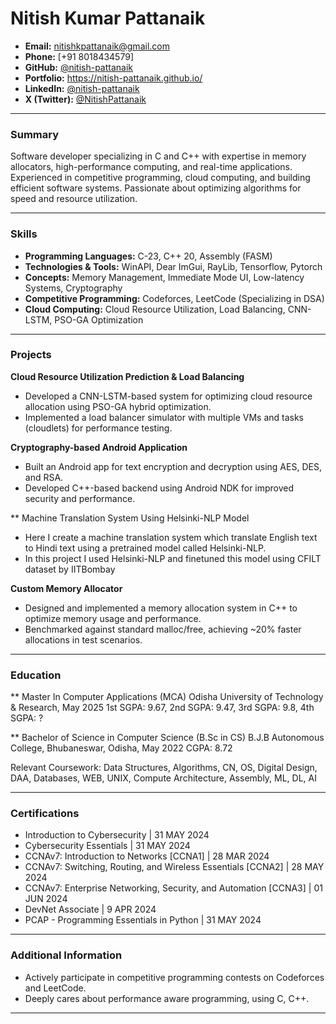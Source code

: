 # **Nitish Kumar Pattanaik**

- **Email:** nitishkpattanaik@gmail.com
- **Phone:** [+91 8018434579]
- **GitHub:** [@nitish-pattanaik](https://github.com/nitish-pattanaik)
- **Portfolio:** https://nitish-pattanaik.github.io/
- **LinkedIn:** [@nitish-pattanaik](https://www.linkedin.com/in/nitish-pattanaik/)
- **X (Twitter):** [@NitishPattanaik](https://x.com/NitishPattanaik)

---

### **Summary**

Software developer specializing in C and C++ with expertise in memory allocators, high-performance computing, and real-time applications. Experienced in competitive programming, cloud computing, and building efficient software systems. Passionate about optimizing algorithms for speed and resource utilization.

---

### **Skills**

- **Programming Languages:** C-23, C++ 20, Assembly (FASM)
- **Technologies & Tools:** WinAPI, Dear ImGui, RayLib, Tensorflow, Pytorch
- **Concepts:** Memory Management, Immediate Mode UI, Low-latency Systems, Cryptography
- **Competitive Programming:** Codeforces, LeetCode (Specializing in DSA)
- **Cloud Computing:** Cloud Resource Utilization, Load Balancing, CNN-LSTM, PSO-GA Optimization

---

### **Projects**

**Cloud Resource Utilization Prediction & Load Balancing**
- Developed a CNN-LSTM-based system for optimizing cloud resource allocation using PSO-GA hybrid optimization.
- Implemented a load balancer simulator with multiple VMs and tasks (cloudlets) for performance testing.

**Cryptography-based Android Application**
- Built an Android app for text encryption and decryption using AES, DES, and RSA.
- Developed C++-based backend using Android NDK for improved security and performance.

** Machine Translation System Using Helsinki-NLP Model
- Here I create a machine translation system which translate English text to Hindi text using a pretrained model called Helsinki-NLP.
- In this project I used Helsinki-NLP and finetuned this model using CFILT dataset by IITBombay

**Custom Memory Allocator**
- Designed and implemented a memory allocation system in C++ to optimize memory usage and performance.
- Benchmarked against standard malloc/free, achieving \~20% faster allocations in test scenarios.

---

### **Education**

** Master In Computer Applications (MCA)
   Odisha University of Technology & Research, May 2025
   1st SGPA: 9.67, 2nd SGPA: 9.47, 3rd SGPA: 9.8, 4th SGPA: ?

** Bachelor of Science in Computer Science (B.Sc in CS)
   B.J.B Autonomous College, Bhubaneswar, Odisha, May 2022
   CGPA: 8.72

Relevant Coursework: Data Structures, Algorithms, CN, OS, Digital Design, DAA, Databases, WEB, UNIX, Compute Architecture, Assembly, ML, DL, AI

---

### **Certifications**

- Introduction to Cybersecurity                                   | 31 MAY 2024
- Cybersecurity Essentials                                        | 31 MAY 2024
- CCNAv7: Introduction to Networks [CCNA1]                        | 28 MAR 2024
- CCNAv7: Switching, Routing, and Wireless Essentials [CCNA2]     | 28 MAY 2024
- CCNAv7: Enterprise Networking, Security, and Automation [CCNA3] | 01 JUN 2024
- DevNet Associate                                                | 9 APR 2024
- PCAP - Programming Essentials in Python                         | 31 MAY 2024

---

### **Additional Information**

- Actively participate in competitive programming contests on Codeforces and LeetCode.
- Deeply cares about performance aware programming, using C, C++.

---

